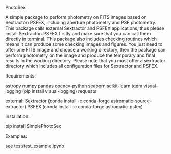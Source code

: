 PhotoSex

A simple package to perform photometry on FITS images based on Sextractor+PSFEX, including aperture photometry and PSF photometry.
This package calls external Sextractor and PSFEX applications, thus please install Sextractor+PSFEX firstly and make sure that you can call them directly in terminal.
This package also includes checking routines which means it can produce some checking images and figures.
You just need to offer one FITS image and choose a working directory, then the package can perform photometry on the image and produce the temporary and final results in the working directory. Please note that you must offer a sextractor directory which includes all configuration files for Sextractor and PSFEX.



Requirements:

astropy
numpy
pandas
opencv-python
seaborn
scikit-learn
tqdm
visual-logging (pip install visual-logging)
requests

external:
Sextractor (conda install -c conda-forge astromatic-source-extractor)
PSFEX (conda install -c conda-forge astromatic-psfex)



Installation:

pip install SimplePhotoSex


Examples:

see test/test_example.ipynb
